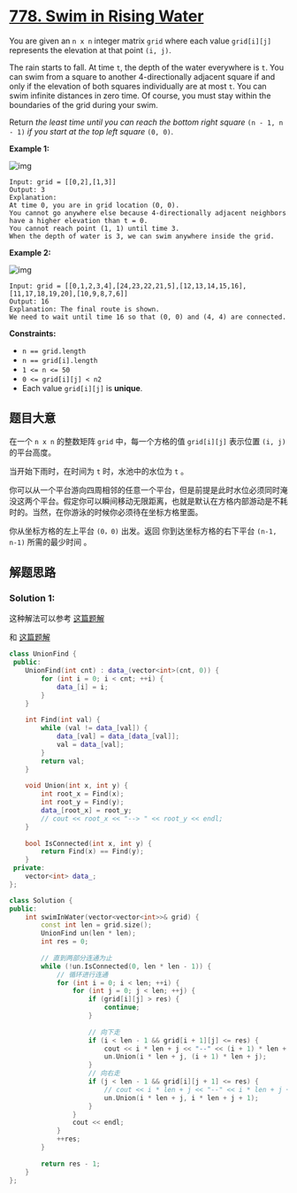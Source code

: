 # [778. Swim in Rising Water](https://leetcode.com/problems/swim-in-rising-water/) 



You are given an `n x n` integer matrix `grid` where each value `grid[i][j]` represents the elevation at that point `(i, j)`.

The rain starts to fall. At time `t`, the depth of the water everywhere is `t`. You can swim from a square to another 4-directionally adjacent square if and only if the elevation of both squares individually are at most `t`. You can swim infinite distances in zero time. Of course, you must stay within the boundaries of the grid during your swim.

Return *the least time until you can reach the bottom right square* `(n - 1, n - 1)` *if you start at the top left square* `(0, 0)`.

 

**Example 1:**

![img](https://assets.leetcode.com/uploads/2021/06/29/swim1-grid.jpg)

```
Input: grid = [[0,2],[1,3]]
Output: 3
Explanation:
At time 0, you are in grid location (0, 0).
You cannot go anywhere else because 4-directionally adjacent neighbors have a higher elevation than t = 0.
You cannot reach point (1, 1) until time 3.
When the depth of water is 3, we can swim anywhere inside the grid.
```

**Example 2:**

![img](https://assets.leetcode.com/uploads/2021/06/29/swim2-grid-1.jpg)

```
Input: grid = [[0,1,2,3,4],[24,23,22,21,5],[12,13,14,15,16],[11,17,18,19,20],[10,9,8,7,6]]
Output: 16
Explanation: The final route is shown.
We need to wait until time 16 so that (0, 0) and (4, 4) are connected.
```

 

**Constraints:**

- `n == grid.length`
- `n == grid[i].length`
- `1 <= n <= 50`
- `0 <= grid[i][j] < n2`
- Each value `grid[i][j]` is **unique**.

## 题目大意

在一个 `n x n` 的整数矩阵 `grid` 中，每一个方格的值 `grid[i][j]` 表示位置 `(i, j)` 的平台高度。

当开始下雨时，在时间为 `t` 时，水池中的水位为 `t` 。

你可以从一个平台游向四周相邻的任意一个平台，但是前提是此时水位必须同时淹没这两个平台。假定你可以瞬间移动无限距离，也就是默认在方格内部游动是不耗时的。当然，在你游泳的时候你必须待在坐标方格里面。

你从坐标方格的左上平台 `(0，0)` 出发。返回 你到达坐标方格的右下平台 `(n-1, n-1)` 所需的最少时间 。

## 解题思路


### Solution 1:

这种解法可以参考 [这篇题解](https://books.halfrost.com/leetcode/ChapterFour/0700~0799/0778.Swim-in-Rising-Water/) 

和 [这篇题解](https://leetcode-cn.com/problems/swim-in-rising-water/solution/kruskal-bing-cha-ji-by-yexiso-sue9/)

````c++
class UnionFind {
 public:
    UnionFind(int cnt) : data_(vector<int>(cnt, 0)) {
        for (int i = 0; i < cnt; ++i) {
            data_[i] = i;
        }
    }
    
    int Find(int val) {
        while (val != data_[val]) {
            data_[val] = data_[data_[val]];
            val = data_[val];
        }
        return val;
    }
    
    void Union(int x, int y) {
        int root_x = Find(x);
        int root_y = Find(y);
        data_[root_x] = root_y;
        // cout << root_x << "--> " << root_y << endl;
    }
    
    bool IsConnected(int x, int y) {
        return Find(x) == Find(y);
    }
 private:
    vector<int> data_;
};

class Solution {
public:
    int swimInWater(vector<vector<int>>& grid) {
        const int len = grid.size();
        UnionFind un(len * len);
        int res = 0;
        
        // 直到两部分连通为止
        while (!un.IsConnected(0, len * len - 1)) {
            // 循环进行连通
            for (int i = 0; i < len; ++i) {
                for (int j = 0; j < len; ++j) {
                    if (grid[i][j] > res) {
                        continue;
                    }
                    
                    // 向下走
                    if (i < len - 1 && grid[i + 1][j] <= res) {
                        cout << i * len + j << "--" << (i + 1) * len + i << ":";
                        un.Union(i * len + j, (i + 1) * len + j);
                    }
                    // 向右走
                    if (j < len - 1 && grid[i][j + 1] <= res) {
                        // cout << i * len + j << "--" << i * len + j + 1 << ":";
                        un.Union(i * len + j, i * len + j + 1);
                    }
                }
                cout << endl;
            }
            ++res;
        }
        
        return res - 1;
    }
};
````


